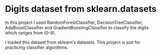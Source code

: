 
# Digits dataset from sklearn.datasets

In this project i used RandomForestClassifier, DecisionTreeClassifier, AdaBoostClassifier and GradientBoostingClassifier to classify the digits which ranges from (0-9).

I loaded this dataset from sklearn's datasets.
This project is just for practicing classifier algorithms.

